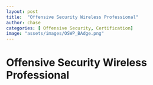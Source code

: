 ```yaml
---
layout: post
title:  "Offensive Security Wireless Professional"
author: chase
categories: [ Offensive Security, Certification]
image: "assets/images/OSWP_BAdge.png"
---
```

# Offensive Security Wireless Professional